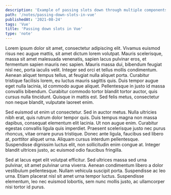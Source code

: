 ```yaml
---
description: 'Example of passing slots down through multiple components in Vue.'
path: '/notes/passing-down-slots-in-vue'
publishedAt: '2021-08-24'
tags: 'Vue'
title: 'Passing down slots in Vue'
type: 'note'
---
```


Lorem ipsum dolor sit amet, consectetur adipiscing elit. Vivamus euismod risus nec augue mattis, sit amet dictum lorem volutpat. Mauris scelerisque, massa sit amet malesuada venenatis, sapien lacus pulvinar eros, et fermentum sapien mauris nec sapien. Mauris massa dui, bibendum feugiat nisl nec, porta iaculis velit. Integer sed orci et tellus mollis condimentum. Aenean aliquet tempus tellus, at feugiat nulla aliquet porta. Curabitur tristique facilisis lorem, eu luctus mauris sagittis quis. Duis tempor augue eget nulla lacinia, id commodo augue aliquet. Pellentesque in justo id massa convallis bibendum. Curabitur commodo tortor blandit tortor auctor, quis cursus nulla tincidunt. Quisque in mattis est. Sed felis metus, consectetur non neque blandit, vulputate laoreet enim.

Sed euismod ut enim ut consectetur. Sed in auctor metus. Nulla ultricies nibh erat, quis rutrum dolor tempor quis. Duis tempus magna non massa dapibus, consequat elementum elit lacinia. Ut non augue enim. Curabitur egestas convallis ligula quis imperdiet. Praesent scelerisque justo nec purus rhoncus, vitae ornare purus tristique. Donec ante ligula, faucibus sed libero at, porttitor aliquet urna. Aliquam cursus interdum pellentesque. Suspendisse dignissim luctus elit, non sollicitudin enim congue at. Integer blandit ultrices justo, ac euismod odio faucibus fringilla.

Sed at lacus eget elit volutpat efficitur. Sed ultrices massa sed urna pulvinar, sit amet pulvinar urna viverra. Aenean condimentum libero a dolor vestibulum pellentesque. Nullam vehicula suscipit porta. Suspendisse ac leo urna. Etiam placerat nisl sit amet urna tempor luctus. Suspendisse elementum, leo nec euismod lobortis, sem nunc mollis justo, ac ullamcorper nisi tortor id purus.
